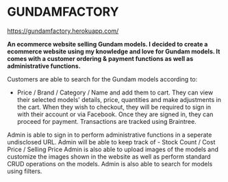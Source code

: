 # GUNDAMFACTORY

https://gundamfactory.herokuapp.com/

<strong>An ecommerce website selling Gundam models. I decided to create a ecommerce website using my knowledge and love for Gundam models. It comes with a customer ordering & payment functions as well as administrative functions.</strong>

Customers are able to search for the Gundam models according to: 
- Price / Brand / Category / Name 
and add them to cart. They can view their selected models' details, price, quantities and make adjustments in the cart. When they wish to checkout, they will be required to sign in with their account or via Facebook. Once they are signed in, they can proceed for payment. Transactions are tracked using Braintree. 



Admin is able to sign in to perform administrative functions in a seperate undisclosed URL. Admin will be able to keep track of - Stock Count / Cost Price / Selling Price 
Admin is also able to upload images of the models and customize the images shown in the website as well as perform standard CRUD operations on the models. Admin is also able to search for models using filters.
